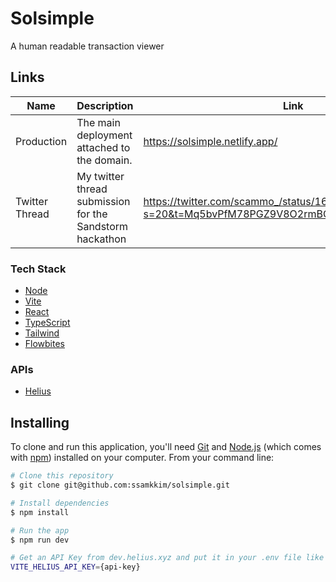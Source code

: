 # Solsimple
A human readable transaction viewer

## Links
| Name | Description | Link | 
|-|-|-|
Production | The main deployment attached to the domain. | https://solsimple.netlify.app/ |
Twitter Thread | My twitter thread submission for the Sandstorm hackathon | https://twitter.com/scammo_/status/1617589403622461440?s=20&t=Mq5bvPfM78PGZ9V8O2rmBQ |

### Tech Stack

- [Node](https://nodejs.org/en/)
- [Vite](https://vitejs.dev/)
- [React](https://reactjs.org/)
- [TypeScript](https://www.typescriptlang.org/)
- [Tailwind](https://tailwindcss.com/)
- [Flowbites](https://flowbite.com/#components)

### APIs

- [Helius](https://helius.xyz/)

## Installing

<!-- Example: -->

To clone and run this application, you'll need [Git](https://git-scm.com) and [Node.js](https://nodejs.org/en/download/) (which comes with [npm](http://npmjs.com)) installed on your computer. From your command line:

```bash
# Clone this repository
$ git clone git@github.com:ssamkkim/solsimple.git

# Install dependencies
$ npm install

# Run the app
$ npm run dev

# Get an API Key from dev.helius.xyz and put it in your .env file like this
VITE_HELIUS_API_KEY={api-key}
```
